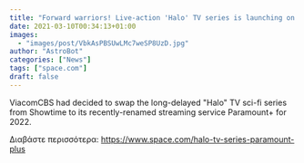 ```yaml
---
title: "Forward warriors! Live-action 'Halo' TV series is launching on Paramount+ in 2022"
date: 2021-03-10T00:34:13+01:00
images:
  - "images/post/VbkAsPBSUwLMc7weSP8UzD.jpg"
author: "AstroBot"
categories: ["News"]
tags: ["space.com"]
draft: false
---
```


ViacomCBS had decided to swap the long-delayed "Halo" TV sci-fi series from Showtime to its recently-renamed streaming service Paramount+ for 2022. 

Διαβάστε περισσότερα: https://www.space.com/halo-tv-series-paramount-plus
